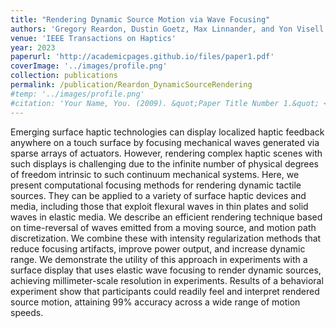 ```yaml
---
title: "Rendering Dynamic Source Motion via Wave Focusing"
authors: 'Gregory Reardon, Dustin Goetz, Max Linnander, and Yon Visell'
venue: 'IEEE Transactions on Haptics'
year: 2023
paperurl: 'http://academicpages.github.io/files/paper1.pdf'
coverImage: '../images/profile.png'
collection: publications
permalink: /publication/Reardon_DynamicSourceRendering
#temp: '../images/profile.png'
#citation: 'Your Name, You. (2009). &quot;Paper Title Number 1.&quot; <i>Journal 1</i>. 1(1).'
---
```


Emerging surface haptic technologies can display localized haptic feedback anywhere on a touch surface by focusing mechanical waves generated via sparse arrays of actuators. However, rendering complex haptic scenes with such displays is challenging due to the infinite number of physical degrees of freedom intrinsic to such continuum mechanical systems. Here, we present computational focusing methods for rendering dynamic tactile sources. They can be applied to a variety of surface haptic devices and media, including those that exploit flexural waves in thin plates and solid waves in elastic media. We describe an efficient rendering technique based on time-reversal of waves emitted from a moving source, and motion path discretization. We combine these with intensity regularization methods that reduce focusing artifacts, improve power output, and increase dynamic range. We demonstrate the utility of this approach in experiments with a surface display that uses elastic wave focusing to render dynamic sources, achieving millimeter-scale resolution in experiments. Results of a behavioral experiment show that participants could readily feel and interpret rendered source motion, attaining 99% accuracy across a wide range of motion speeds.

<!--
[Download paper here](http://academicpages.github.io/files/paper1.pdf)
Recommended citation: Your Name, You. (2009). "Paper Title Number 1." <i>Journal 1</i>. 1(1).
-->